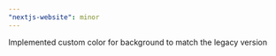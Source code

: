 ```yaml
---
"nextjs-website": minor
---
```


Implemented custom color for background to match the legacy version
